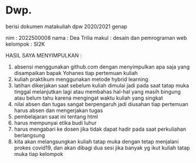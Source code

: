 # Dwp.
berisi dokumen matakuliah dpw
2020/2021 genap

nim : 2022500008
nama : Dea Trilia
makul : desain dan pemrograman web
kelompok : SI2K

HASIL SAYA MENYIMPULKAN :
1. absensi menggunakan github.com dengan menyimpulkan apa saja yang disampaikan bapak Yohanes tiap pertemuan kuliah
2. kuliah praktikum menggunakan metode hybrid learning
3. latihan dikerjakan saat sebelum kuliah dimulai jadi pada saat tatap muka tinggal melanjutkan lagi atau membahas hal-hal yang masih bingung atau belum tahu karena mengingat waktu kuliah yang singkat
4. nilai absen dan tugas sangat berpengaruh jadi diusahan tiap pertemuan harus absen dan mengerjakan tugas
5. pembelajaran saat ini tentang html
6. harus mempunyai etika budi luhur
7. harus mengabari ke dosen jika tidak dapat hadir pada saat perkuliahan berlangsung
8. kita akan melangsungkan kuliah tatap muka dengan tetap menjalani prokes covid19, dan akan dibagi dua sesi jika banyak yg ikut kuliah tatap muka tiap kelompok
